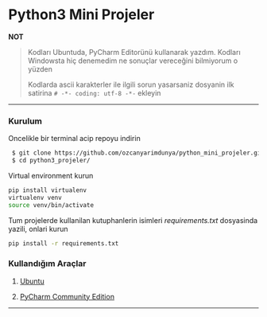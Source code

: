 # Python3 Mini Projeler


**NOT** 
> Kodları Ubuntuda, PyCharm Editorünü kullanarak yazdım. Kodları Windowsta hiç denemedim ne sonuçlar vereceğini bilmiyorum o yüzden
>
>Kodlarda ascii karakterler ile ilgili sorun yasarsaniz dosyanin ilk satirina ```# -*- coding: utf-8 -*-``` ekleyin

----

### Kurulum

Oncelikle bir terminal acip repoyu indirin

```bash
 $ git clone https://github.com/ozcanyarimdunya/python_mini_projeler.git python3_projeler
 $ cd python3_projeler/
```

Virtual environment kurun

```bash
pip install virtualenv
virtualenv venv
source venv/bin/activate
```

Tum projelerde kullanilan kutuphanlerin isimleri *requirements.txt* dosyasinda yazili, onlari kurun

```bash
pip install -r requirements.txt
```


### Kullandığım Araçlar

1. [Ubuntu](http://www.ubuntu.com/download)

2. [PyCharm Community Edition](https://www.jetbrains.com/pycharm-edu/download/)
--------------
